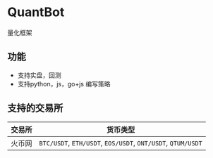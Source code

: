 # QuantBot

量化框架

## 功能

- 支持实盘，回测
- 支持python，js，go+js 编写策略

## 支持的交易所

| 交易所 | 货币类型 |
| -------- | ----- |
| 火币网 | `BTC/USDT`, `ETH/USDT`, `EOS/USDT`, `ONT/USDT`, `QTUM/USDT` |
